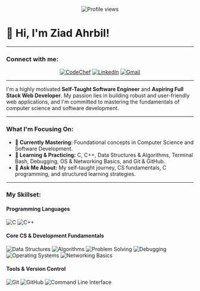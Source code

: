 <p align="center">
  <img src="https://komarev.com/ghpvc/?username=ziadev25&label=Profile%20views&color=0e75b6&style=flat" alt="Profile views">
</p>

# 👋 Hi, I'm Ziad Ahrbil!

---

### Connect with me:
<p align="center">
  <a href="https://www.codechef.com/users/ziadev25" target="_blank"><img src="https://img.shields.io/badge/CodeChef-5B3C2C?style=for-the-badge&logo=codechef&logoColor=white" alt="CodeChef"></a>
  <a href="https://www.linkedin.com/in/ziadev25" target="_blank"><img src="https://img.shields.io/badge/LinkedIn-0077B5?style=for-the-badge&logo=linkedin&logoColor=white" alt="LinkedIn"></a>
  <a href="mailto:ziadahrbil.se.dev@gmail.com" target="_blank"><img src="https://img.shields.io/badge/Gmail-D14836?style=for-the-badge&logo=gmail&logoColor=white" alt="Gmail"></a>
</p>

---

I'm a highly motivated **Self-Taught Software Engineer** and **Aspiring Full Stack Web Developer**. My passion lies in building robust and user-friendly web applications, and I'm committed to mastering the fundamentals of computer science and software development.

---

### What I'm Focusing On:

* **💼 Currently Mastering:** Foundational concepts in Computer Science and Software Development.
* **🌱 Learning & Practicing:** C, C++, Data Structures & Algorithms, Terminal Bash, Debugging, OS & Networking Basics, and Git & GitHub.
* **💬 Ask Me About:** My self-taught journey, CS fundamentals, C programming, and structured learning strategies.

---

### My Skillset:

#### Programming Languages
<p align="left">
  <img src="https://skillicons.dev/icons?i=c" alt="C">
  <img src="https://skillicons.dev/icons?i=cpp" alt="C++">
</p>

#### Core CS & Development Fundamentals
<p align="left">
  <img src="https://img.shields.io/badge/Data%20Structures-8A2BE2?style=for-the-badge&logoColor=white" alt="Data Structures">
  <img src="https://img.shields.io/badge/Algorithms-8A2BE2?style=for-the-badge&logoColor=white" alt="Algorithms">
  <img src="https://img.shields.io/badge/Problem%20Solving-8A2BE2?style=for-the-badge&logoColor=white" alt="Problem Solving">
  <img src="https://img.shields.io/badge/Debugging-8A2BE2?style=for-the-badge&logoColor=white" alt="Debugging">
  <img src="https://img.shields.io/badge/Operating%20Systems-8A2BE2?style=for-the-badge&logoColor=white" alt="Operating Systems">
  <img src="https://img.shields.io/badge/Networking%20Basics-8A2BE2?style=for-the-badge&logoColor=white" alt="Networking Basics">
</p>

#### Tools & Version Control
<p align="left">
  <img src="https://skillicons.dev/icons?i=git" alt="Git">
  <img src="https://skillicons.dev/icons?i=github" alt="GitHub">
  <img src="https://img.shields.io/badge/Command%20Line-000000?style=for-the-badge&logoColor=white" alt="Command Line Interface">
</p>
